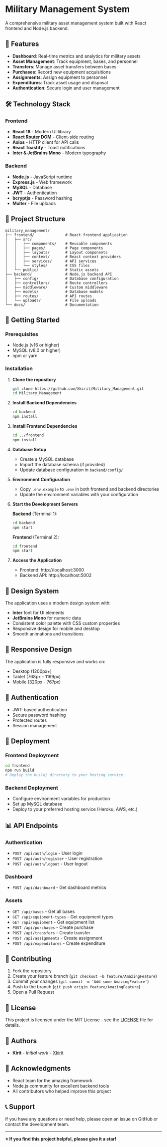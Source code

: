 # Military Management System

A comprehensive military asset management system built with React frontend and Node.js backend.

## 🚀 Features

- **Dashboard**: Real-time metrics and analytics for military assets
- **Asset Management**: Track equipment, bases, and personnel
- **Transfers**: Manage asset transfers between bases
- **Purchases**: Record new equipment acquisitions
- **Assignments**: Assign equipment to personnel
- **Expenditures**: Track asset usage and disposal
- **Authentication**: Secure login and user management

## 🛠️ Technology Stack

### Frontend
- **React 18** - Modern UI library
- **React Router DOM** - Client-side routing
- **Axios** - HTTP client for API calls
- **React Toastify** - Toast notifications
- **Inter & JetBrains Mono** - Modern typography

### Backend
- **Node.js** - JavaScript runtime
- **Express.js** - Web framework
- **MySQL** - Database
- **JWT** - Authentication
- **bcryptjs** - Password hashing
- **Multer** - File uploads

## 📁 Project Structure

```
military_management/
├── frontend/              # React frontend application
│   ├── src/
│   │   ├── components/    # Reusable components
│   │   ├── pages/         # Page components
│   │   ├── layouts/       # Layout components
│   │   ├── context/       # React context providers
│   │   ├── services/      # API services
│   │   └── styles/        # CSS files
│   └── public/            # Static assets
├── backend/               # Node.js backend API
│   ├── config/            # Database configuration
│   ├── controllers/       # Route controllers
│   ├── middleware/        # Custom middleware
│   ├── models/            # Database models
│   ├── routes/            # API routes
│   └── uploads/           # File uploads
└── docs/                  # Documentation
```

## 🚀 Getting Started

### Prerequisites
- Node.js (v16 or higher)
- MySQL (v8.0 or higher)
- npm or yarn

### Installation

1. **Clone the repository**
   ```bash
   git clone https://github.com/Xkirit/Military_Management.git
   cd Military_Management
   ```

2. **Install Backend Dependencies**
   ```bash
   cd backend
   npm install
   ```

3. **Install Frontend Dependencies**
   ```bash
   cd ../frontend
   npm install
   ```

4. **Database Setup**
   - Create a MySQL database
   - Import the database schema (if provided)
   - Update database configuration in `backend/config/`

5. **Environment Configuration**
   - Copy `.env.example` to `.env` in both frontend and backend directories
   - Update the environment variables with your configuration

6. **Start the Development Servers**
   
   **Backend** (Terminal 1):
   ```bash
   cd backend
   npm start
   ```
   
   **Frontend** (Terminal 2):
   ```bash
   cd frontend
   npm start
   ```

7. **Access the Application**
   - Frontend: http://localhost:3000
   - Backend API: http://localhost:5002

## 🎨 Design System

The application uses a modern design system with:
- **Inter** font for UI elements
- **JetBrains Mono** for numeric data
- Consistent color palette with CSS custom properties
- Responsive design for mobile and desktop
- Smooth animations and transitions

## 📱 Responsive Design

The application is fully responsive and works on:
- Desktop (1200px+)
- Tablet (768px - 1199px)
- Mobile (320px - 767px)

## 🔐 Authentication

- JWT-based authentication
- Secure password hashing
- Protected routes
- Session management

## 🚀 Deployment

### Frontend Deployment
```bash
cd frontend
npm run build
# Deploy the build/ directory to your hosting service
```

### Backend Deployment
- Configure environment variables for production
- Set up MySQL database
- Deploy to your preferred hosting service (Heroku, AWS, etc.)

## 📊 API Endpoints

### Authentication
- `POST /api/auth/login` - User login
- `POST /api/auth/register` - User registration
- `POST /api/auth/logout` - User logout

### Dashboard
- `POST /api/dashboard` - Get dashboard metrics

### Assets
- `GET /api/bases` - Get all bases
- `GET /api/equipment-types` - Get equipment types
- `GET /api/equipment` - Get equipment list
- `POST /api/purchases` - Create purchase
- `POST /api/transfers` - Create transfer
- `POST /api/assignments` - Create assignment
- `POST /api/expenditures` - Create expenditure

## 🤝 Contributing

1. Fork the repository
2. Create your feature branch (`git checkout -b feature/AmazingFeature`)
3. Commit your changes (`git commit -m 'Add some AmazingFeature'`)
4. Push to the branch (`git push origin feature/AmazingFeature`)
5. Open a Pull Request

## 📝 License

This project is licensed under the MIT License - see the [LICENSE](LICENSE) file for details.

## 👥 Authors

- **Kirit** - *Initial work* - [Xkirit](https://github.com/Xkirit)

## 🙏 Acknowledgments

- React team for the amazing framework
- Node.js community for excellent backend tools
- All contributors who helped improve this project

## 📞 Support

If you have any questions or need help, please open an issue on GitHub or contact the development team.

---

**⭐ If you find this project helpful, please give it a star!** 